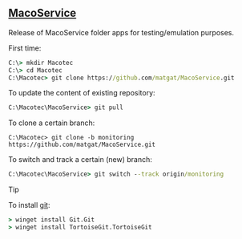 ## [MacoService](https://github.com/matgat/MacoService.git)

Release of MacoService folder apps for testing/emulation purposes.

First time:

```bat
C:\> mkdir Macotec
C:\> cd Macotec
C:\Macotec> git clone https://github.com/matgat/MacoService.git
```

To update the content of existing repository:

```bat
C:\Macotec\MacoService> git pull
```


To clone a certain branch:

```
C:\Macotec> git clone -b monitoring https://github.com/matgat/MacoService.git
```

To switch and track a certain (new) branch:

```bat
C:\Macotec\MacoService> git switch --track origin/monitoring
```


> [!TIP]
> To install [git](https://git-scm.com):
>
> ```bat
> > winget install Git.Git
> > winget install TortoiseGit.TortoiseGit
> ```
>

